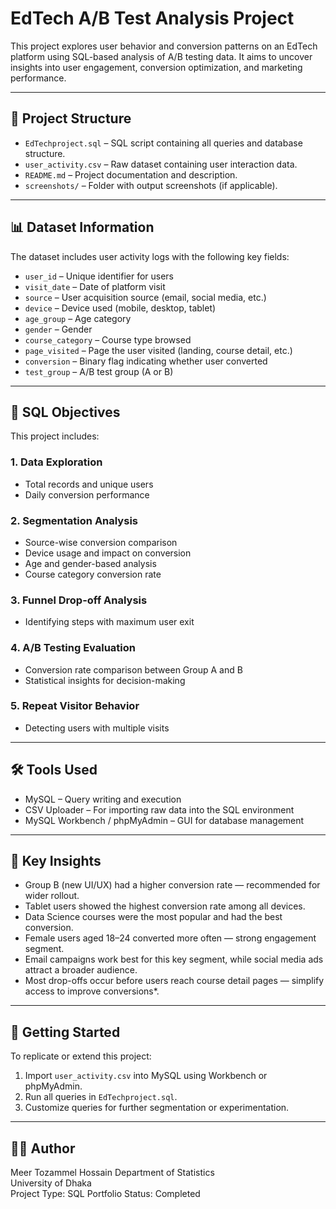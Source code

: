 
# EdTech A/B Test Analysis Project

This project explores user behavior and conversion patterns on an EdTech platform using SQL-based analysis of A/B testing data. It aims to uncover insights into user engagement, conversion optimization, and marketing performance.

--- 

## 📁 Project Structure

- `EdTechproject.sql` – SQL script containing all queries and database structure.
- `user_activity.csv` – Raw dataset containing user interaction data.
- `README.md` – Project documentation and description.
- `screenshots/` – Folder with output screenshots (if applicable).

---

## 📊 Dataset Information

The dataset includes user activity logs with the following key fields:

- `user_id` – Unique identifier for users  
- `visit_date` – Date of platform visit  
- `source` – User acquisition source (email, social media, etc.)  
- `device` – Device used (mobile, desktop, tablet)  
- `age_group` – Age category  
- `gender` – Gender  
- `course_category` – Course type browsed  
- `page_visited` – Page the user visited (landing, course detail, etc.)  
- `conversion` – Binary flag indicating whether user converted  
- `test_group` – A/B test group (A or B)

---

## 🎯 SQL Objectives

This project includes:

### 1. Data Exploration
- Total records and unique users
- Daily conversion performance

### 2. Segmentation Analysis
- Source-wise conversion comparison  
- Device usage and impact on conversion  
- Age and gender-based analysis  
- Course category conversion rate

### 3. Funnel Drop-off Analysis
- Identifying steps with maximum user exit

### 4. A/B Testing Evaluation
- Conversion rate comparison between Group A and B  
- Statistical insights for decision-making

### 5. Repeat Visitor Behavior
- Detecting users with multiple visits

---

## 🛠️ Tools Used

- MySQL – Query writing and execution  
- CSV Uploader – For importing raw data into the SQL environment  
- MySQL Workbench / phpMyAdmin – GUI for database management

---

## 📌 Key Insights

- Group B (new UI/UX) had a higher conversion rate — recommended for wider rollout.
- Tablet users showed the highest conversion rate among all devices.
- Data Science courses were the most popular and had the best conversion.
- Female users aged 18–24 converted more often — strong engagement segment.
- Email campaigns work best for this key segment, while social media ads attract a broader audience.
- Most drop-offs occur before users reach course detail pages — simplify access to improve conversions*.

---

## 🚀 Getting Started

To replicate or extend this project:

1. Import `user_activity.csv` into MySQL using Workbench or phpMyAdmin.  
2. Run all queries in `EdTechproject.sql`.  
3. Customize queries for further segmentation or experimentation.

---

## 👨‍💻 Author

Meer Tozammel Hossain
Department of Statistics  
University of Dhaka  
Project Type: SQL Portfolio
Status: Completed  
